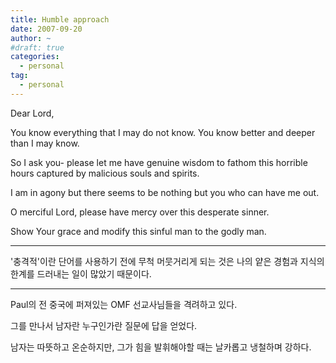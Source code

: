 ```yaml
---
title: Humble approach
date: 2007-09-20
author: ~
#draft: true
categories:
  - personal
tag:
  - personal
---
```




Dear Lord,

You know everything that I may do not know.
You know better and deeper than I may know.

So I ask you- please let me have  genuine wisdom to fathom this horrible hours captured by malicious souls and spirits.

I am in agony but there seems to be nothing but you who can have me out.

O merciful Lord, please have mercy over this desperate sinner.

Show Your grace and modify this sinful man to the godly man.

---

'충격적'이란 단어를 사용하기 전에 무척 머뭇거리게 되는 것은 나의 얕은 경험과 지식의 한계를 드러내는 일이 많았기 때문이다. 

---

Paul의 전 중국에 퍼져있는 OMF 선교사님들을 격려하고 있다. 

그를 만나서 남자란 누구인가란 질문에 답을 얻었다.

남자는 따뜻하고 온순하지만, 그가 힘을 발휘해야할 때는 날카롭고 냉철하며 강하다.


 






